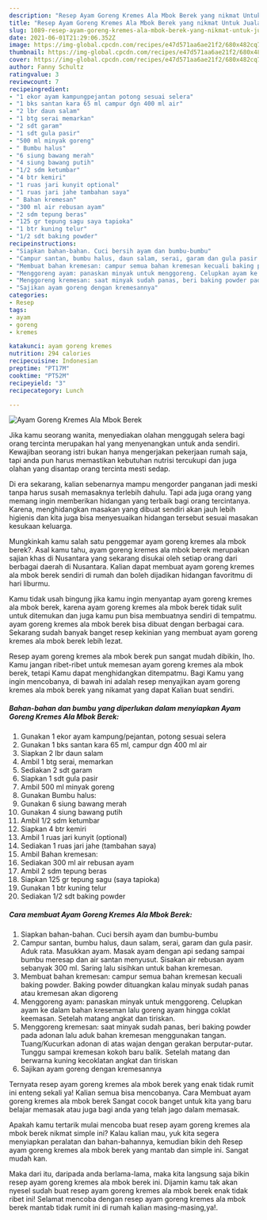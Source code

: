 ```yaml
---
description: "Resep Ayam Goreng Kremes Ala Mbok Berek yang nikmat Untuk Jualan"
title: "Resep Ayam Goreng Kremes Ala Mbok Berek yang nikmat Untuk Jualan"
slug: 1089-resep-ayam-goreng-kremes-ala-mbok-berek-yang-nikmat-untuk-jualan
date: 2021-06-01T21:29:06.352Z
image: https://img-global.cpcdn.com/recipes/e47d571aa6ae21f2/680x482cq70/ayam-goreng-kremes-ala-mbok-berek-foto-resep-utama.jpg
thumbnail: https://img-global.cpcdn.com/recipes/e47d571aa6ae21f2/680x482cq70/ayam-goreng-kremes-ala-mbok-berek-foto-resep-utama.jpg
cover: https://img-global.cpcdn.com/recipes/e47d571aa6ae21f2/680x482cq70/ayam-goreng-kremes-ala-mbok-berek-foto-resep-utama.jpg
author: Fanny Schultz
ratingvalue: 3
reviewcount: 7
recipeingredient:
- "1 ekor ayam kampungpejantan potong sesuai selera"
- "1 bks santan kara 65 ml campur dgn 400 ml air"
- "2 lbr daun salam"
- "1 btg serai memarkan"
- "2 sdt garam"
- "1 sdt gula pasir"
- "500 ml minyak goreng"
- " Bumbu halus"
- "6 siung bawang merah"
- "4 siung bawang putih"
- "1/2 sdm ketumbar"
- "4 btr kemiri"
- "1 ruas jari kunyit optional"
- "1 ruas jari jahe tambahan saya"
- " Bahan kremesan"
- "300 ml air rebusan ayam"
- "2 sdm tepung beras"
- "125 gr tepung sagu saya tapioka"
- "1 btr kuning telur"
- "1/2 sdt baking powder"
recipeinstructions:
- "Siapkan bahan-bahan. Cuci bersih ayam dan bumbu-bumbu"
- "Campur santan, bumbu halus, daun salam, serai, garam dan gula pasir. Aduk rata. Masukkan ayam. Masak ayam dengan api sedang sampai bumbu meresap dan air santan menyusut. Sisakan air rebusan ayam sebanyak 300 ml. Saring lalu sisihkan untuk bahan kremesan."
- "Membuat bahan kremesan: campur semua bahan kremesan kecuali baking powder. Baking powder dituangkan kalau minyak sudah panas atau kremesan akan digoreng"
- "Menggoreng ayam: panaskan minyak untuk menggoreng. Celupkan ayam ke dalam bahan kreseman lalu goreng ayam hingga coklat keemasan. Setelah matang angkat dan tiriskan."
- "Menggoreng kremesan: saat minyak sudah panas, beri baking powder pada adonan lalu aduk bahan kremesan menggunakan tangan. Tuang/Kucurkan adonan di atas wajan dengan gerakan berputar-putar. Tunggu sampai kremesan kokoh baru balik. Setelah matang dan berwarna kuning kecoklatan angkat dan tiriskan"
- "Sajikan ayam goreng dengan kremesannya"
categories:
- Resep
tags:
- ayam
- goreng
- kremes

katakunci: ayam goreng kremes 
nutrition: 294 calories
recipecuisine: Indonesian
preptime: "PT17M"
cooktime: "PT52M"
recipeyield: "3"
recipecategory: Lunch

---
```



![Ayam Goreng Kremes Ala Mbok Berek](https://img-global.cpcdn.com/recipes/e47d571aa6ae21f2/680x482cq70/ayam-goreng-kremes-ala-mbok-berek-foto-resep-utama.jpg)

Jika kamu seorang wanita, menyediakan olahan menggugah selera bagi orang tercinta merupakan hal yang menyenangkan untuk anda sendiri. Kewajiban seorang istri bukan hanya mengerjakan pekerjaan rumah saja, tapi anda pun harus memastikan kebutuhan nutrisi tercukupi dan juga olahan yang disantap orang tercinta mesti sedap.

Di era  sekarang, kalian sebenarnya mampu mengorder panganan jadi meski tanpa harus susah memasaknya terlebih dahulu. Tapi ada juga orang yang memang ingin memberikan hidangan yang terbaik bagi orang tercintanya. Karena, menghidangkan masakan yang dibuat sendiri akan jauh lebih higienis dan kita juga bisa menyesuaikan hidangan tersebut sesuai masakan kesukaan keluarga. 



Mungkinkah kamu salah satu penggemar ayam goreng kremes ala mbok berek?. Asal kamu tahu, ayam goreng kremes ala mbok berek merupakan sajian khas di Nusantara yang sekarang disukai oleh setiap orang dari berbagai daerah di Nusantara. Kalian dapat membuat ayam goreng kremes ala mbok berek sendiri di rumah dan boleh dijadikan hidangan favoritmu di hari liburmu.

Kamu tidak usah bingung jika kamu ingin menyantap ayam goreng kremes ala mbok berek, karena ayam goreng kremes ala mbok berek tidak sulit untuk ditemukan dan juga kamu pun bisa membuatnya sendiri di tempatmu. ayam goreng kremes ala mbok berek bisa dibuat dengan berbagai cara. Sekarang sudah banyak banget resep kekinian yang membuat ayam goreng kremes ala mbok berek lebih lezat.

Resep ayam goreng kremes ala mbok berek pun sangat mudah dibikin, lho. Kamu jangan ribet-ribet untuk memesan ayam goreng kremes ala mbok berek, tetapi Kamu dapat menghidangkan ditempatmu. Bagi Kamu yang ingin mencobanya, di bawah ini adalah resep menyajikan ayam goreng kremes ala mbok berek yang nikamat yang dapat Kalian buat sendiri.

<!--inarticleads1-->

##### Bahan-bahan dan bumbu yang diperlukan dalam menyiapkan Ayam Goreng Kremes Ala Mbok Berek:

1. Gunakan 1 ekor ayam kampung/pejantan, potong sesuai selera
1. Gunakan 1 bks santan kara 65 ml, campur dgn 400 ml air
1. Siapkan 2 lbr daun salam
1. Ambil 1 btg serai, memarkan
1. Sediakan 2 sdt garam
1. Siapkan 1 sdt gula pasir
1. Ambil 500 ml minyak goreng
1. Gunakan  Bumbu halus:
1. Gunakan 6 siung bawang merah
1. Gunakan 4 siung bawang putih
1. Ambil 1/2 sdm ketumbar
1. Siapkan 4 btr kemiri
1. Ambil 1 ruas jari kunyit (optional)
1. Sediakan 1 ruas jari jahe (tambahan saya)
1. Ambil  Bahan kremesan:
1. Sediakan 300 ml air rebusan ayam
1. Ambil 2 sdm tepung beras
1. Siapkan 125 gr tepung sagu (saya tapioka)
1. Gunakan 1 btr kuning telur
1. Sediakan 1/2 sdt baking powder




<!--inarticleads2-->

##### Cara membuat Ayam Goreng Kremes Ala Mbok Berek:

1. Siapkan bahan-bahan. Cuci bersih ayam dan bumbu-bumbu
1. Campur santan, bumbu halus, daun salam, serai, garam dan gula pasir. Aduk rata. Masukkan ayam. Masak ayam dengan api sedang sampai bumbu meresap dan air santan menyusut. Sisakan air rebusan ayam sebanyak 300 ml. Saring lalu sisihkan untuk bahan kremesan.
1. Membuat bahan kremesan: campur semua bahan kremesan kecuali baking powder. Baking powder dituangkan kalau minyak sudah panas atau kremesan akan digoreng
1. Menggoreng ayam: panaskan minyak untuk menggoreng. Celupkan ayam ke dalam bahan kreseman lalu goreng ayam hingga coklat keemasan. Setelah matang angkat dan tiriskan.
1. Menggoreng kremesan: saat minyak sudah panas, beri baking powder pada adonan lalu aduk bahan kremesan menggunakan tangan. Tuang/Kucurkan adonan di atas wajan dengan gerakan berputar-putar. Tunggu sampai kremesan kokoh baru balik. Setelah matang dan berwarna kuning kecoklatan angkat dan tiriskan
1. Sajikan ayam goreng dengan kremesannya




Ternyata resep ayam goreng kremes ala mbok berek yang enak tidak rumit ini enteng sekali ya! Kalian semua bisa mencobanya. Cara Membuat ayam goreng kremes ala mbok berek Sangat cocok banget untuk kita yang baru belajar memasak atau juga bagi anda yang telah jago dalam memasak.

Apakah kamu tertarik mulai mencoba buat resep ayam goreng kremes ala mbok berek nikmat simple ini? Kalau kalian mau, yuk kita segera menyiapkan peralatan dan bahan-bahannya, kemudian bikin deh Resep ayam goreng kremes ala mbok berek yang mantab dan simple ini. Sangat mudah kan. 

Maka dari itu, daripada anda berlama-lama, maka kita langsung saja bikin resep ayam goreng kremes ala mbok berek ini. Dijamin kamu tak akan nyesel sudah buat resep ayam goreng kremes ala mbok berek enak tidak ribet ini! Selamat mencoba dengan resep ayam goreng kremes ala mbok berek mantab tidak rumit ini di rumah kalian masing-masing,ya!.

